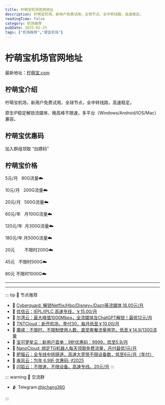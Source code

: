 ```yaml
---
title: 柠萌宝机场官网地址
description: 柠萌宝机场，新用户免费试用，全球节点，全中转线路，高速稳定。
readingTime: false
category: 机场推荐
pubDate: 2025-02-25
tags: ["机场推荐","便宜机场"]
---
```


# 柠萌宝机场官网地址

最新地址：[柠萌宝.com](https://a.suola.link/youxinyun)

## 柠萌宝介绍

柠萌宝机场，新用户免费试用，全球节点，全中转线路，高速稳定。

原生IP稳定解锁流媒体、晚高峰不限速，多平台（Windows/Android/IOS/Mac）兼容。

## 柠萌宝优惠码

加入群组领取 “白嫖码”

## 柠萌宝价格

5元/月       80G流量☁️

10元/月     200G流量☁️

20元/月    500G流量☁️

60元/年   月100G流量☁️

120元/年  月300G流量☁️

180元/年  月500G流量☁️

20元        不限时200G☁️

45元        不限时500G☁️

80元        不限时1000G☁️


---------
---------

::: tip 🎉 节点推荐
- 🚀 [Cyberguard: 解锁Netflix/Hbo/Disney+/Dazn等流媒体,18.00元/月](https://www.cyberguard.best/#/register?code=XsreC0T5)<br>
- 🚀 [优信云：IEPL/IPLC 高速专线，￥15.00/月](https://www.优信云.com/#/register?code=JRtE5uIV)<br>
- 🚀 [尔湾云：最大峰值1000Mbps，全流媒体及ChatGPT解锁！最低12元/月](https://erwan6.net/auth/register?code=BoObCd)<br>
- 🚀 [TNTCloud：新开机场，季付30，每月低至￥10.00/月](https://haibing822.tntvipaff.cc/#/register?code=GtjJVgml)<br>
- 🚀 [魔戒：不限时，不限制使用人数，直至套餐流量用完，低至￥14.9/130G流量](https://mojie.app/#/register?code=sSdtPtLo)<br>
- 🚀 [宝可梦星云：新用户首单：9折优惠码：9999，低至5.9/月 ](https://love.521pokemon.com/register?code=56ERkkxp)<br>
- 🚀 [NanoCloud: 绑定TG机器人每天领取免费流量，月付最低1元/月](https://edu.uodoo.bid/auth/register?code=JMiOQDHf)<br>
- 🚀 [肥猫云：全专线中转隧道，高速大宽带不限设备数，低至6元/月（年付）](https://fchb1188.fcvipaff.cc/register?aff=X1vZd2wf)<br>
- 🚀 [疾风云：包年 6.9折 优惠码: jf2025](https://homes.tr25.cn?code=ReCm)<br>
- 🚀 [闪狐云：不限速，不限设备。高速专线。20元/月](https://inv02.ffaff.cc/register?aff=WQApz2pv)
:::

::: warning  💬 交流群

- 🫂 Telegram:[@jichang360](https://t.me/jichang360)

:::
